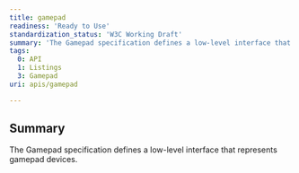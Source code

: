 ```yaml
---
title: gamepad
readiness: 'Ready to Use'
standardization_status: 'W3C Working Draft'
summary: 'The Gamepad specification defines a low-level interface that represents gamepad devices.'
tags:
  0: API
  1: Listings
  3: Gamepad
uri: apis/gamepad

---
```

## Summary

The Gamepad specification defines a low-level interface that represents gamepad devices.
